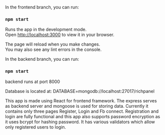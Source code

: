 
In the frontend branch, you can run:

### `npm start`

Runs the app in the development mode.\
Open [http://localhost:3000](http://localhost:3000) to view it in your browser.

The page will reload when you make changes.\
You may also see any lint errors in the console.

In the backend branch, you can run:
### `npm start`
backend runs at port 8000

Database is located at: 
DATABASE=mongodb://localhost:27017/richpanel


This app is made using React for frontend framework.
The express serves as backend server and mongoose is used for storing data.
Currently it contains only three pages Register, Login and Fb connect.
Registration and login are fully functional and this app also supports password encryption as it uses bcrypt for hashing password.
It has various validators which allow only registered users to login.
